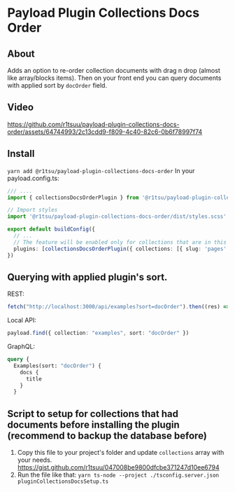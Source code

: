 # Payload Plugin Collections Docs Order

## About
Adds an option to re-order collection documents with drag n drop (almost like array/blocks items). Then on your front end you can query documents with applied sort by `docOrder` field.

## Video
https://github.com/r1tsuu/payload-plugin-collections-docs-order/assets/64744993/2c13cdd9-f809-4c40-82c6-0b6f78997f74

## Install
`yarn add @r1tsu/payload-plugin-collections-docs-order`
In your payload.config.ts:
```ts
/// ....
import { collectionsDocsOrderPlugin } from '@r1tsu/payload-plugin-collections-docs-order'

// Import styles
import '@r1tsu/payload-plugin-collections-docs-order/dist/styles.scss'

export default buildConfig({
  // ...
  // The feature will be enabled only for collections that are in this array.
  plugins: [collectionsDocsOrderPlugin({ collections: [{ slug: 'pages' }] })],
})

```

## Querying with applied plugin's sort.
REST:
```ts
fetch("http://localhost:3000/api/examples?sort=docOrder").then((res) => res.json())
```
Local API:
```ts
payload.find({ collection: "examples", sort: "docOrder" })
```
GraphQL:
```graphql
query {
  Examples(sort: "docOrder") {
    docs {
      title
    }
  }

```

## Script to setup for collections that had documents before installing the plugin (recommend to backup the database before)
1. Copy this file to your project's folder and update `collections` array with your needs. https://gist.github.com/r1tsuu/047008be9800dfcbe371247d10ee6794
2. Run the file like that: `yarn ts-node --project ./tsconfig.server.json pluginCollectionsDocsSetup.ts`
